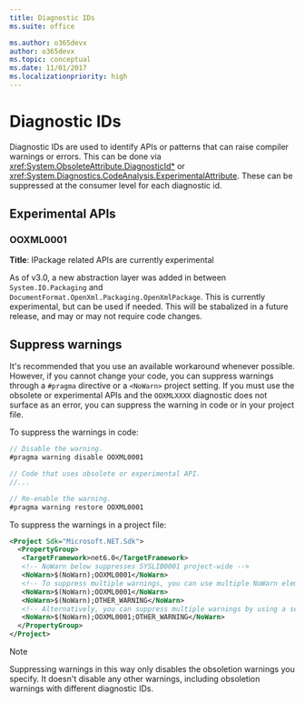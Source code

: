 ```yaml
---
title: Diagnostic IDs
ms.suite: office

ms.author: o365devx
author: o365devx
ms.topic: conceptual
ms.date: 11/01/2017
ms.localizationpriority: high
---
```


# Diagnostic IDs

Diagnostic IDs are used to identify APIs or patterns that can raise compiler warnings or errors. This can be done via <xref:System.ObsoleteAttribute.DiagnosticId*> or <xref:System.Diagnostics.CodeAnalysis.ExperimentalAttribute>. These can be suppressed at the consumer level for each diagnostic id.

## Experimental APIs

### OOXML0001

**Title**: IPackage related APIs are currently experimental

As of v3.0, a new abstraction layer was added in between `System.IO.Packaging` and `DocumentFormat.OpenXml.Packaging.OpenXmlPackage`. This is currently experimental, but can be used if needed. This will be stabalized in a future release, and may or may not require code changes.

## Suppress warnings

It's recommended that you use an available workaround whenever possible. However, if you cannot change your code, you can suppress warnings through a `#pragma` directive or a `<NoWarn>` project setting. If you must use the obsolete or experimental APIs and the `OOXMLXXXX` diagnostic does not surface as an error, you can suppress the warning in code or in your project file.

To suppress the warnings in code:

```csharp
// Disable the warning.
#pragma warning disable OOXML0001

// Code that uses obsolete or experimental API.
//...

// Re-enable the warning.
#pragma warning restore OOXML0001
```

To suppress the warnings in a project file:

```xml
<Project Sdk="Microsoft.NET.Sdk">
  <PropertyGroup>
   <TargetFramework>net6.0</TargetFramework>
   <!-- NoWarn below suppresses SYSLIB0001 project-wide -->
   <NoWarn>$(NoWarn);OOXML0001</NoWarn>
   <!-- To suppress multiple warnings, you can use multiple NoWarn elements -->
   <NoWarn>$(NoWarn);OOXML0001</NoWarn>
   <NoWarn>$(NoWarn);OTHER_WARNING</NoWarn>
   <!-- Alternatively, you can suppress multiple warnings by using a semicolon-delimited list -->
   <NoWarn>$(NoWarn);OOXML0001;OTHER_WARNING</NoWarn>
  </PropertyGroup>
</Project>
```

> [!NOTE]
> Suppressing warnings in this way only disables the obsoletion warnings you specify. It doesn't disable any other warnings, including obsoletion warnings with different diagnostic IDs.
